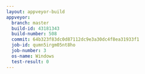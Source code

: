 ```yaml
---
layout: appveyor-build
appveyor:
  branch: master
  build-id: 43181343
  build-number: 508
  commit: 64b323f83dc0d87112dc9e3a30dc4f8ea31933f1
  job-id: qumn5irgm05nt8ho
  job-number: 3
  os-name: Windows
  test-result: 0
---
```

